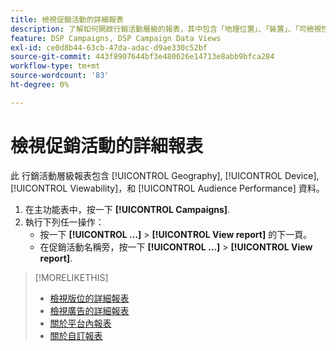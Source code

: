 ```yaml
---
title: 檢視促銷活動的詳細報表
description: 了解如何開啟行銷活動層級的報表，其中包含「地理位置」、「裝置」、「可檢視性」和「對象效能」資料等章節。
feature: DSP Campaigns, DSP Campaign Data Views
exl-id: ce0d8b44-63cb-47da-adac-d9ae330c52bf
source-git-commit: 443f8907644bf3e480626e14713e8abb9bfca284
workflow-type: tm+mt
source-wordcount: '83'
ht-degree: 0%

---
```


# 檢視促銷活動的詳細報表

此 <!--legacy --> 行銷活動層級報表包含 [!UICONTROL Geography], [!UICONTROL Device], [!UICONTROL Viewability]，和 [!UICONTROL Audience Performance] 資料。

1. 在主功能表中，按一下 **[!UICONTROL Campaigns]**.
1. 執行下列任一操作：
   * 按一下 **[!UICONTROL ...]** > **[!UICONTROL View report]** 的下一頁。
   * 在促銷活動名稱旁，按一下  **[!UICONTROL ...]** > **[!UICONTROL View report]**.

>[!MORELIKETHIS]
>
>* [檢視版位的詳細報表](/help/dsp/campaign-management/placements/placement-view-report.md)
>* [檢視廣告的詳細報表](/help/dsp/campaign-management/ads/ad-view-report.md)
>* [關於平台內報表](/help/dsp/campaign-management/reports/campaign-reports-about.md)
>* [關於自訂報表](/help/dsp/reports/report-about.md)

